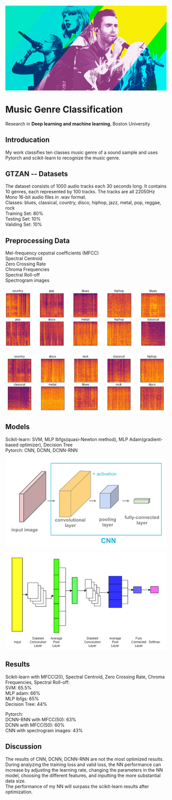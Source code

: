 <p align="center">
<img src="https://github.com/QirenSun/Music-Generator/blob/master/Image/11-yic-pop-essay.w1200.h630.jpg" >
</p>

# Music Genre Classification   

Research in **Deep learning and machine learning**, Boston University   

## Introducation   

My work classifies ten classes music genre of a sound sample and uses Pytorch and scikit-learn to recognize the music genre.   

## GTZAN -- Datasets   

The dataset consists of 1000 audio tracks each 30 seconds long. It contains 10 genres, each represented by 100 tracks. The tracks are all 22050Hz Mono 16-bit audio files in .wav format.    
Classes: blues, classical, country, disco, hiphop, jazz, metal, pop, reggae, rock  
Training Set: 80%  
Testing Set: 10%  
Validing Set: 10%  

## Preprocessing Data   

Mel-frequency cepstral coefficients (MFCC)  
Spectral Centroid  
Zero Crossing Rate  
Chroma Frequencies  
Spectral Roll-off  
Spectrogram images  

<p align="center">
<img src="https://github.com/QirenSun/Music-Generator/blob/master/Image/1.PNG" >
</p>

<p align="center">
<img src="https://github.com/QirenSun/Music-Generator/blob/master/Image/2.PNG" >
</p>


## Models   

Scikit-learn: SVM, MLP lbfgs(quasi-Newton method), MLP Adam(gradient-based optimizer), Decision Tree  
Pytorch: CNN, DCNN, DCNN-RNN  

<p align="center">
<img src="https://github.com/QirenSun/Music-Generator/blob/master/Image/CNN_all_layers.png" >
</p>

<p align="center">
<img src="https://github.com/QirenSun/Music-Generator/blob/master/Image/3.PNG" >
</p>


## Results  

Scikit-learn with MFCC(20), Spectral Centroid, Zero Crossing Rate, Chroma Frequencies, Spectral Roll-off:  
SVM: 65.5%  
MLP adam: 66%  
MLP lbfgs: 65%  
Decision Tree: 44%  

Pytorch:  
DCNN-RNN with MFCC(50): 63%  
DCNN with MFCC(50): 60%  
CNN with spectrogram images: 43%  

## Discussion

The results of CNN, DCNN, DCNN-RNN are not the most optimized results. During analyzing the training loss and valid loss, the NN performance can increase by adjusting the learning rate, changing the parameters in the NN model, choosing the different features, and inputting the more substantial data size.  
The performance of my NN will surpass the scikit-learn results after optimization.  

